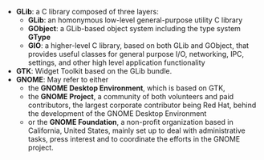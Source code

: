 - **GLib**: a C library composed of three layers:
  - **GLib**: an homonymous low-level general-purpose utility C library
  - **GObject**: a GLib-based object system including the type system **GType**
  - **GIO**: a higher-level C library, based on both GLib and GObject, that provides useful classes for general purpose I/O, networking, IPC, settings, and other high level application functionality
- **GTK**: Widget Toolkit based on the GLib bundle.
- **GNOME**: May refer to either
  - the **GNOME Desktop Environment**, which is based on GTK,
  - the **GNOME Project**, a community of both volunteers and paid contributors, the largest corporate contributor being Red Hat, behind the development of the GNOME Desktop Environment
  - or the **GNOME Foundation**, a non-profit organization based in California, United States, mainly set up to deal with administrative tasks, press interest and to coordinate the efforts in the GNOME project.